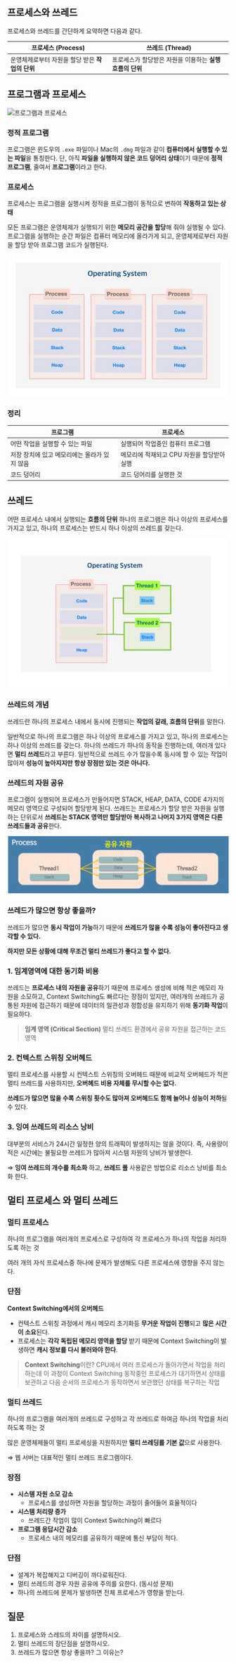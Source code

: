 ## 프로세스와 쓰레드

프로세스와 쓰레드를 간단하게 요약하면 다음과 같다.

| **프로세스 (Process)** | **쓰레드 (Thread)** |
| --- | --- |
| 운영체제로부터 자원을 할당 받은 **작업의 단위** | 프로세스가 할당받은 자원을 이용하는 **실행 흐름의 단위** |

## 프로그램과 프로세스

![프로그램과 프로세스](<images/프로그램과%20프로세스.png>)

### 정적 프로그램

프로그램은 윈도우의 `.exe` 파일이나 Mac의 `.dmg` 파일과 같이 **컴퓨터에서 실행할 수 있는 파일**을 통칭한다.
단, 아직 **파일을 실행하지 않은 코드 덩어리 상태**이기 때문에 **정적 프로그램**, 줄여서 **프로그램**이라고 한다.

### 프로세스

프로세스는 프로그램을 실행시켜 정적을 프로그램이 동적으로 변하여 **작동하고 있는 상태**

모든 프로그램은 운영체제가 실행되기 위한 **메모리 공간을 할당**해 줘야 실행될 수 있다.
프로그램을 실행하는 순간 파일은 컴퓨터 메모리에 올라가게 되고, 운영체제로부터 자원을 할당 받아 프로그램 코드가 실행된다.

![프로세스](<images/프로세스와%20스레드/프로세스.jpeg>)

### 정리

| **프로그램** | **프로세스** |
| --- | --- |
| 어떤 작업을 실행할 수 있는 파일 | 실행되어 작업중인 컴퓨터 프로그램 |
| 저장 장치에 있고 메모리에는 올라가 있지 않음 | 메모리에 적재되고 CPU 자원을 할당받아 실행 |
| 코드 덩어리 | 코드 덩어리를 실행한 것 |

## 쓰레드

어떤 프로세스 내에서 실행되는 **흐름의 단위**
하나의 프로그램은 하나 이상의 프로세스를 가지고 있고, 하나의 프로세스는 반드시 하나 이상의 쓰레드를 갖는다.

![쓰레드](<images/프로세스와%20스레드/쓰레드.jpeg>)

### **쓰레드의 개념**

쓰레드란 하나의 프로세스 내에서 동시에 진행되는 **작업의 갈래, 흐름의 단위**를 말한다.

일반적으로 하나의 프로그램은 하나 이상의 프로세스를 가지고 있고, 하나의 프로세스는 하나 이상의 쓰레드를 갖는다. 하나의 쓰레드가 하나의 동작을 진행하는데, 여러개 있다면 **멀티 쓰레드**라고 부른다. 일반적으로 쓰레드 수가 많을수록 동시에 할 수 있는 작업이 많아져 **성능이 높아지지만 항상 장점만 있는 것은 아니다.**

### 쓰레드의 자원 공유

프로그램이 실행되어 프로세스가 만들어지면 STACK, HEAP, DATA, CODE 4가지의 메모리 영역으로 구성되어 할당받게 된다. 쓰레드는 프로세스가 할당 받은 자원을 실행하는 단위로서 **쓰레드는 STACK 영역만 할당받아 복사하고 나머지 3가지 영역은 다른 쓰레드들과 공유**한다.

![멀티쓰레드](<images/프로세스와%20스레드/멀티쓰레드.png>)

### 쓰레드가 많으면 항상 좋을까?

쓰레드가 많으면 **동시 작업이 가능**하기 때문에 **쓰레드가 많을 수록 성능이 좋아진다고 생각할 수 있다.**

**하지만 모든 상황에 대해 무조건 멀티 쓰레드가 좋다고 할 수 없다.**

### 1. 임계영역에 대한 동기화 비용

쓰레드는 **프로세스 내의 자원을 공유**하기 때문에 프로세스 생성에 비해 적은 메모리 자원을 소모하고, Context Switching도 빠르다는 장점이 있지만, 여러개의 쓰레드가 공통된 자원에 접근하기 때문에 데이터의 일관성과 정합성을 유지하기 위해 **동기화 작업**이 필요하다.

> **임계 영역 (Critical Section)**
멀티 쓰레드 환경에서 공유 자원을 접근하는 코드 영역
>

### 2. 컨텍스트 스위칭 오버헤드

멀티 프로세스를 사용할 시 컨텍스트 스위칭의 오버헤드 때문에 비교적 오버헤드가 적은 멀티 쓰레드를 사용하지만, **오버헤드 비용 자체를 무시할 수는 없다.**

**쓰레드가 많으면 많을 수록 스위칭 횟수도 많아져 오버헤드도 함께 늘어나 성능이 저하**될 수 있다.

### 3. 잉여 쓰레드의 리소스 낭비

대부분의 서비스가 24시간 일정한 양의 트래픽이 발생하지는 않을 것이다.
즉, 사용량이 적은 시간에는 불필요한 쓰레드가 많아져 시스템 자원의 낭비가 발생한다.

⇒ **잉여 쓰레드의 개수를 최소화** 하고, **쓰레드 풀** 사용같은 방법으로 리소스 낭비를 최소화 한다.

## 멀티 프로세스 와 멀티 쓰레드

### 멀티 프로세스

하나의 프로그램을 여러개의 프로세스로 구성하여 각 프로세스가 하나의 작업을 처리하도록 하는 것

여러 개의 자식 프로세스중 하나에 문제가 발생해도 다른 프로세스에 영향을 주지 않는다.

### 단점

**Context Switching에서의 오버헤드**

- 컨텍스트 스위칭 과정에서 캐시 메모리 초기화등 **무거운 작업이 진행**되고 **많은 시간이 소요**된다.
- 프로세스는 **각각 독립된 메모리 영역을 할당** 받기 때문에 Context Switching이 발생하면 **캐시 정보를 다시 불러와야 한다**.

> **Context Switching**이란?
CPU에서 여러 프로세스가 돌아가면서 작업을 처리하는데 이 과정이 Context Switching
동작중인 프로세스가 대기하면서 상태를 보관하고 다음 순서의 프로세스가 동작하면서 보관했던 상태를 복구하는 작업
>

### 멀티 쓰레드

하나의 프로그램을 여러개의 쓰레드로 구성하고 각 쓰레드로 하여금 하나의 작업을 처리하도록 하는 것

많은 운영체제들이 멀티 프로세싱을 지원하지만 **멀티 쓰레딩를 기본 값**으로 사용한다.

⇒ 웹 서버는 대표적인 멀티 쓰레드 프로그램이다.

### 장점

- **시스템 자원 소모 감소**
    - 프로세스를 생성하면 자원을 할당하는 과정이 줄어들어 효율적이다
- **시스템 처리량 증가**
    - 쓰레드간 작업이 많이 Context Switching이 빠르다
- **프로그램 응답시간 감소**
    - 프로세스 내의 메모리를 공유하기 때문에 통신 부담이 적다.

### 단점

- 설계가 복잡해지고 디버깅이 까다로워진다.
- 멀티 쓰레드의 경우 자원 공유에 주의를 요한다. (동시성 문제)
- 하나의 쓰레드에 문제가 발생하면 전체 프로세스가 영향을 받는다.

## 질문

1. 프로세스와 스레드의 차이를 설명하시오.
2. 멀티 쓰레드의 장단점을 설명하시오.
3. 쓰레드가 많으면 항상 좋을까? 그 이유는?